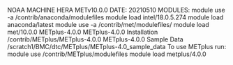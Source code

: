 NOAA MACHINE HERA
METv10.0.0
DATE: 20210510
MODULES:
module use -a /contrib/anaconda/modulefiles
module load intel/18.0.5.274
module load anaconda/latest
module use -a /contrib/met/modulefiles/
module load met/10.0.0
METplus-4.0.0
METplus-4.0.0 Installation
/contrib/METplus/METplus-4.0.0
METplus-4.0.0 Sample Data
/scratch1/BMC/dtc/METplus/METplus-4.0_sample_data
To use METplus run:
module use /contrib/METplus/modulefiles
module load metplus/4.0.0


